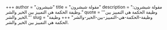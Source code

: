 +++
author = "شيشرون"
title = "مقولة شيشرون"
description = "مقولة شيشرون: وظيفة الحكمة هي التمييز بين الخير والشر."
quote = '''وظيفة الحكمة هي التمييز بين الخير والشر.''' 
slug = "وظيفة-الحكمة-هي-التمييز-بين-الخير-والشر"
+++
وظيفة الحكمة هي التمييز بين الخير والشر.
